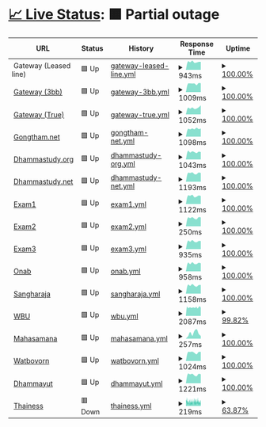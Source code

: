 # [📈 Live Status](https://up.wbu.world): <!--live status--> **🟧 Partial outage**

<!--start: status pages-->
<!-- This summary is generated by Upptime (https://github.com/upptime/upptime) -->
<!-- Do not edit this manually, your changes will be overwritten -->
<!-- prettier-ignore -->
| URL | Status | History | Response Time | Uptime |
| --- | ------ | ------- | ------------- | ------ |
| <img alt="" src="https://icons.duckduckgo.com/ip3/null.ico" height="13"> Gateway (Leased line) | 🟩 Up | [gateway-leased-line.yml](https://github.com/kizzna/uptime/commits/HEAD/history/gateway-leased-line.yml) | <details><summary><img alt="Response time graph" src="./graphs/gateway-leased-line/response-time-week.png" height="20"> 943ms</summary><br><a href="https://uptime.gongtham.net/history/gateway-leased-line"><img alt="Response time 1044" src="https://img.shields.io/endpoint?url=https%3A%2F%2Fraw.githubusercontent.com%2Fkizzna%2Fuptime%2FHEAD%2Fapi%2Fgateway-leased-line%2Fresponse-time.json"></a><br><a href="https://uptime.gongtham.net/history/gateway-leased-line"><img alt="24-hour response time 957" src="https://img.shields.io/endpoint?url=https%3A%2F%2Fraw.githubusercontent.com%2Fkizzna%2Fuptime%2FHEAD%2Fapi%2Fgateway-leased-line%2Fresponse-time-day.json"></a><br><a href="https://uptime.gongtham.net/history/gateway-leased-line"><img alt="7-day response time 943" src="https://img.shields.io/endpoint?url=https%3A%2F%2Fraw.githubusercontent.com%2Fkizzna%2Fuptime%2FHEAD%2Fapi%2Fgateway-leased-line%2Fresponse-time-week.json"></a><br><a href="https://uptime.gongtham.net/history/gateway-leased-line"><img alt="30-day response time 1005" src="https://img.shields.io/endpoint?url=https%3A%2F%2Fraw.githubusercontent.com%2Fkizzna%2Fuptime%2FHEAD%2Fapi%2Fgateway-leased-line%2Fresponse-time-month.json"></a><br><a href="https://uptime.gongtham.net/history/gateway-leased-line"><img alt="1-year response time 1044" src="https://img.shields.io/endpoint?url=https%3A%2F%2Fraw.githubusercontent.com%2Fkizzna%2Fuptime%2FHEAD%2Fapi%2Fgateway-leased-line%2Fresponse-time-year.json"></a></details> | <details><summary><a href="https://uptime.gongtham.net/history/gateway-leased-line">100.00%</a></summary><a href="https://uptime.gongtham.net/history/gateway-leased-line"><img alt="All-time uptime 99.67%" src="https://img.shields.io/endpoint?url=https%3A%2F%2Fraw.githubusercontent.com%2Fkizzna%2Fuptime%2FHEAD%2Fapi%2Fgateway-leased-line%2Fuptime.json"></a><br><a href="https://uptime.gongtham.net/history/gateway-leased-line"><img alt="24-hour uptime 100.00%" src="https://img.shields.io/endpoint?url=https%3A%2F%2Fraw.githubusercontent.com%2Fkizzna%2Fuptime%2FHEAD%2Fapi%2Fgateway-leased-line%2Fuptime-day.json"></a><br><a href="https://uptime.gongtham.net/history/gateway-leased-line"><img alt="7-day uptime 100.00%" src="https://img.shields.io/endpoint?url=https%3A%2F%2Fraw.githubusercontent.com%2Fkizzna%2Fuptime%2FHEAD%2Fapi%2Fgateway-leased-line%2Fuptime-week.json"></a><br><a href="https://uptime.gongtham.net/history/gateway-leased-line"><img alt="30-day uptime 100.00%" src="https://img.shields.io/endpoint?url=https%3A%2F%2Fraw.githubusercontent.com%2Fkizzna%2Fuptime%2FHEAD%2Fapi%2Fgateway-leased-line%2Fuptime-month.json"></a><br><a href="https://uptime.gongtham.net/history/gateway-leased-line"><img alt="1-year uptime 99.67%" src="https://img.shields.io/endpoint?url=https%3A%2F%2Fraw.githubusercontent.com%2Fkizzna%2Fuptime%2FHEAD%2Fapi%2Fgateway-leased-line%2Fuptime-year.json"></a></details>
| <img alt="" src="https://icons.duckduckgo.com/ip3/check-3bb.gongtham.net.ico" height="13"> [Gateway (3bb)](https://check-3bb.gongtham.net/index.php) | 🟩 Up | [gateway-3bb.yml](https://github.com/kizzna/uptime/commits/HEAD/history/gateway-3bb.yml) | <details><summary><img alt="Response time graph" src="./graphs/gateway-3bb/response-time-week.png" height="20"> 1009ms</summary><br><a href="https://uptime.gongtham.net/history/gateway-3bb"><img alt="Response time 1050" src="https://img.shields.io/endpoint?url=https%3A%2F%2Fraw.githubusercontent.com%2Fkizzna%2Fuptime%2FHEAD%2Fapi%2Fgateway-3bb%2Fresponse-time.json"></a><br><a href="https://uptime.gongtham.net/history/gateway-3bb"><img alt="24-hour response time 1058" src="https://img.shields.io/endpoint?url=https%3A%2F%2Fraw.githubusercontent.com%2Fkizzna%2Fuptime%2FHEAD%2Fapi%2Fgateway-3bb%2Fresponse-time-day.json"></a><br><a href="https://uptime.gongtham.net/history/gateway-3bb"><img alt="7-day response time 1009" src="https://img.shields.io/endpoint?url=https%3A%2F%2Fraw.githubusercontent.com%2Fkizzna%2Fuptime%2FHEAD%2Fapi%2Fgateway-3bb%2Fresponse-time-week.json"></a><br><a href="https://uptime.gongtham.net/history/gateway-3bb"><img alt="30-day response time 1039" src="https://img.shields.io/endpoint?url=https%3A%2F%2Fraw.githubusercontent.com%2Fkizzna%2Fuptime%2FHEAD%2Fapi%2Fgateway-3bb%2Fresponse-time-month.json"></a><br><a href="https://uptime.gongtham.net/history/gateway-3bb"><img alt="1-year response time 1050" src="https://img.shields.io/endpoint?url=https%3A%2F%2Fraw.githubusercontent.com%2Fkizzna%2Fuptime%2FHEAD%2Fapi%2Fgateway-3bb%2Fresponse-time-year.json"></a></details> | <details><summary><a href="https://uptime.gongtham.net/history/gateway-3bb">100.00%</a></summary><a href="https://uptime.gongtham.net/history/gateway-3bb"><img alt="All-time uptime 99.99%" src="https://img.shields.io/endpoint?url=https%3A%2F%2Fraw.githubusercontent.com%2Fkizzna%2Fuptime%2FHEAD%2Fapi%2Fgateway-3bb%2Fuptime.json"></a><br><a href="https://uptime.gongtham.net/history/gateway-3bb"><img alt="24-hour uptime 100.00%" src="https://img.shields.io/endpoint?url=https%3A%2F%2Fraw.githubusercontent.com%2Fkizzna%2Fuptime%2FHEAD%2Fapi%2Fgateway-3bb%2Fuptime-day.json"></a><br><a href="https://uptime.gongtham.net/history/gateway-3bb"><img alt="7-day uptime 100.00%" src="https://img.shields.io/endpoint?url=https%3A%2F%2Fraw.githubusercontent.com%2Fkizzna%2Fuptime%2FHEAD%2Fapi%2Fgateway-3bb%2Fuptime-week.json"></a><br><a href="https://uptime.gongtham.net/history/gateway-3bb"><img alt="30-day uptime 100.00%" src="https://img.shields.io/endpoint?url=https%3A%2F%2Fraw.githubusercontent.com%2Fkizzna%2Fuptime%2FHEAD%2Fapi%2Fgateway-3bb%2Fuptime-month.json"></a><br><a href="https://uptime.gongtham.net/history/gateway-3bb"><img alt="1-year uptime 99.99%" src="https://img.shields.io/endpoint?url=https%3A%2F%2Fraw.githubusercontent.com%2Fkizzna%2Fuptime%2FHEAD%2Fapi%2Fgateway-3bb%2Fuptime-year.json"></a></details>
| <img alt="" src="https://icons.duckduckgo.com/ip3/check-true.gongtham.net.ico" height="13"> [Gateway (True)](https://check-true.gongtham.net/index.php) | 🟩 Up | [gateway-true.yml](https://github.com/kizzna/uptime/commits/HEAD/history/gateway-true.yml) | <details><summary><img alt="Response time graph" src="./graphs/gateway-true/response-time-week.png" height="20"> 1052ms</summary><br><a href="https://uptime.gongtham.net/history/gateway-true"><img alt="Response time 1061" src="https://img.shields.io/endpoint?url=https%3A%2F%2Fraw.githubusercontent.com%2Fkizzna%2Fuptime%2FHEAD%2Fapi%2Fgateway-true%2Fresponse-time.json"></a><br><a href="https://uptime.gongtham.net/history/gateway-true"><img alt="24-hour response time 1433" src="https://img.shields.io/endpoint?url=https%3A%2F%2Fraw.githubusercontent.com%2Fkizzna%2Fuptime%2FHEAD%2Fapi%2Fgateway-true%2Fresponse-time-day.json"></a><br><a href="https://uptime.gongtham.net/history/gateway-true"><img alt="7-day response time 1052" src="https://img.shields.io/endpoint?url=https%3A%2F%2Fraw.githubusercontent.com%2Fkizzna%2Fuptime%2FHEAD%2Fapi%2Fgateway-true%2Fresponse-time-week.json"></a><br><a href="https://uptime.gongtham.net/history/gateway-true"><img alt="30-day response time 1036" src="https://img.shields.io/endpoint?url=https%3A%2F%2Fraw.githubusercontent.com%2Fkizzna%2Fuptime%2FHEAD%2Fapi%2Fgateway-true%2Fresponse-time-month.json"></a><br><a href="https://uptime.gongtham.net/history/gateway-true"><img alt="1-year response time 1061" src="https://img.shields.io/endpoint?url=https%3A%2F%2Fraw.githubusercontent.com%2Fkizzna%2Fuptime%2FHEAD%2Fapi%2Fgateway-true%2Fresponse-time-year.json"></a></details> | <details><summary><a href="https://uptime.gongtham.net/history/gateway-true">100.00%</a></summary><a href="https://uptime.gongtham.net/history/gateway-true"><img alt="All-time uptime 99.99%" src="https://img.shields.io/endpoint?url=https%3A%2F%2Fraw.githubusercontent.com%2Fkizzna%2Fuptime%2FHEAD%2Fapi%2Fgateway-true%2Fuptime.json"></a><br><a href="https://uptime.gongtham.net/history/gateway-true"><img alt="24-hour uptime 100.00%" src="https://img.shields.io/endpoint?url=https%3A%2F%2Fraw.githubusercontent.com%2Fkizzna%2Fuptime%2FHEAD%2Fapi%2Fgateway-true%2Fuptime-day.json"></a><br><a href="https://uptime.gongtham.net/history/gateway-true"><img alt="7-day uptime 100.00%" src="https://img.shields.io/endpoint?url=https%3A%2F%2Fraw.githubusercontent.com%2Fkizzna%2Fuptime%2FHEAD%2Fapi%2Fgateway-true%2Fuptime-week.json"></a><br><a href="https://uptime.gongtham.net/history/gateway-true"><img alt="30-day uptime 100.00%" src="https://img.shields.io/endpoint?url=https%3A%2F%2Fraw.githubusercontent.com%2Fkizzna%2Fuptime%2FHEAD%2Fapi%2Fgateway-true%2Fuptime-month.json"></a><br><a href="https://uptime.gongtham.net/history/gateway-true"><img alt="1-year uptime 99.99%" src="https://img.shields.io/endpoint?url=https%3A%2F%2Fraw.githubusercontent.com%2Fkizzna%2Fuptime%2FHEAD%2Fapi%2Fgateway-true%2Fuptime-year.json"></a></details>
| <img alt="" src="https://icons.duckduckgo.com/ip3/gongtham.net.ico" height="13"> [Gongtham.net](https://gongtham.net) | 🟩 Up | [gongtham-net.yml](https://github.com/kizzna/uptime/commits/HEAD/history/gongtham-net.yml) | <details><summary><img alt="Response time graph" src="./graphs/gongtham-net/response-time-week.png" height="20"> 1098ms</summary><br><a href="https://uptime.gongtham.net/history/gongtham-net"><img alt="Response time 1030" src="https://img.shields.io/endpoint?url=https%3A%2F%2Fraw.githubusercontent.com%2Fkizzna%2Fuptime%2FHEAD%2Fapi%2Fgongtham-net%2Fresponse-time.json"></a><br><a href="https://uptime.gongtham.net/history/gongtham-net"><img alt="24-hour response time 1131" src="https://img.shields.io/endpoint?url=https%3A%2F%2Fraw.githubusercontent.com%2Fkizzna%2Fuptime%2FHEAD%2Fapi%2Fgongtham-net%2Fresponse-time-day.json"></a><br><a href="https://uptime.gongtham.net/history/gongtham-net"><img alt="7-day response time 1098" src="https://img.shields.io/endpoint?url=https%3A%2F%2Fraw.githubusercontent.com%2Fkizzna%2Fuptime%2FHEAD%2Fapi%2Fgongtham-net%2Fresponse-time-week.json"></a><br><a href="https://uptime.gongtham.net/history/gongtham-net"><img alt="30-day response time 1126" src="https://img.shields.io/endpoint?url=https%3A%2F%2Fraw.githubusercontent.com%2Fkizzna%2Fuptime%2FHEAD%2Fapi%2Fgongtham-net%2Fresponse-time-month.json"></a><br><a href="https://uptime.gongtham.net/history/gongtham-net"><img alt="1-year response time 1030" src="https://img.shields.io/endpoint?url=https%3A%2F%2Fraw.githubusercontent.com%2Fkizzna%2Fuptime%2FHEAD%2Fapi%2Fgongtham-net%2Fresponse-time-year.json"></a></details> | <details><summary><a href="https://uptime.gongtham.net/history/gongtham-net">100.00%</a></summary><a href="https://uptime.gongtham.net/history/gongtham-net"><img alt="All-time uptime 99.97%" src="https://img.shields.io/endpoint?url=https%3A%2F%2Fraw.githubusercontent.com%2Fkizzna%2Fuptime%2FHEAD%2Fapi%2Fgongtham-net%2Fuptime.json"></a><br><a href="https://uptime.gongtham.net/history/gongtham-net"><img alt="24-hour uptime 100.00%" src="https://img.shields.io/endpoint?url=https%3A%2F%2Fraw.githubusercontent.com%2Fkizzna%2Fuptime%2FHEAD%2Fapi%2Fgongtham-net%2Fuptime-day.json"></a><br><a href="https://uptime.gongtham.net/history/gongtham-net"><img alt="7-day uptime 100.00%" src="https://img.shields.io/endpoint?url=https%3A%2F%2Fraw.githubusercontent.com%2Fkizzna%2Fuptime%2FHEAD%2Fapi%2Fgongtham-net%2Fuptime-week.json"></a><br><a href="https://uptime.gongtham.net/history/gongtham-net"><img alt="30-day uptime 100.00%" src="https://img.shields.io/endpoint?url=https%3A%2F%2Fraw.githubusercontent.com%2Fkizzna%2Fuptime%2FHEAD%2Fapi%2Fgongtham-net%2Fuptime-month.json"></a><br><a href="https://uptime.gongtham.net/history/gongtham-net"><img alt="1-year uptime 99.97%" src="https://img.shields.io/endpoint?url=https%3A%2F%2Fraw.githubusercontent.com%2Fkizzna%2Fuptime%2FHEAD%2Fapi%2Fgongtham-net%2Fuptime-year.json"></a></details>
| <img alt="" src="https://icons.duckduckgo.com/ip3/dhammastudy.org.ico" height="13"> [Dhammastudy.org](https://dhammastudy.org) | 🟩 Up | [dhammastudy-org.yml](https://github.com/kizzna/uptime/commits/HEAD/history/dhammastudy-org.yml) | <details><summary><img alt="Response time graph" src="./graphs/dhammastudy-org/response-time-week.png" height="20"> 1043ms</summary><br><a href="https://uptime.gongtham.net/history/dhammastudy-org"><img alt="Response time 1168" src="https://img.shields.io/endpoint?url=https%3A%2F%2Fraw.githubusercontent.com%2Fkizzna%2Fuptime%2FHEAD%2Fapi%2Fdhammastudy-org%2Fresponse-time.json"></a><br><a href="https://uptime.gongtham.net/history/dhammastudy-org"><img alt="24-hour response time 1031" src="https://img.shields.io/endpoint?url=https%3A%2F%2Fraw.githubusercontent.com%2Fkizzna%2Fuptime%2FHEAD%2Fapi%2Fdhammastudy-org%2Fresponse-time-day.json"></a><br><a href="https://uptime.gongtham.net/history/dhammastudy-org"><img alt="7-day response time 1043" src="https://img.shields.io/endpoint?url=https%3A%2F%2Fraw.githubusercontent.com%2Fkizzna%2Fuptime%2FHEAD%2Fapi%2Fdhammastudy-org%2Fresponse-time-week.json"></a><br><a href="https://uptime.gongtham.net/history/dhammastudy-org"><img alt="30-day response time 1129" src="https://img.shields.io/endpoint?url=https%3A%2F%2Fraw.githubusercontent.com%2Fkizzna%2Fuptime%2FHEAD%2Fapi%2Fdhammastudy-org%2Fresponse-time-month.json"></a><br><a href="https://uptime.gongtham.net/history/dhammastudy-org"><img alt="1-year response time 1168" src="https://img.shields.io/endpoint?url=https%3A%2F%2Fraw.githubusercontent.com%2Fkizzna%2Fuptime%2FHEAD%2Fapi%2Fdhammastudy-org%2Fresponse-time-year.json"></a></details> | <details><summary><a href="https://uptime.gongtham.net/history/dhammastudy-org">100.00%</a></summary><a href="https://uptime.gongtham.net/history/dhammastudy-org"><img alt="All-time uptime 99.41%" src="https://img.shields.io/endpoint?url=https%3A%2F%2Fraw.githubusercontent.com%2Fkizzna%2Fuptime%2FHEAD%2Fapi%2Fdhammastudy-org%2Fuptime.json"></a><br><a href="https://uptime.gongtham.net/history/dhammastudy-org"><img alt="24-hour uptime 100.00%" src="https://img.shields.io/endpoint?url=https%3A%2F%2Fraw.githubusercontent.com%2Fkizzna%2Fuptime%2FHEAD%2Fapi%2Fdhammastudy-org%2Fuptime-day.json"></a><br><a href="https://uptime.gongtham.net/history/dhammastudy-org"><img alt="7-day uptime 100.00%" src="https://img.shields.io/endpoint?url=https%3A%2F%2Fraw.githubusercontent.com%2Fkizzna%2Fuptime%2FHEAD%2Fapi%2Fdhammastudy-org%2Fuptime-week.json"></a><br><a href="https://uptime.gongtham.net/history/dhammastudy-org"><img alt="30-day uptime 100.00%" src="https://img.shields.io/endpoint?url=https%3A%2F%2Fraw.githubusercontent.com%2Fkizzna%2Fuptime%2FHEAD%2Fapi%2Fdhammastudy-org%2Fuptime-month.json"></a><br><a href="https://uptime.gongtham.net/history/dhammastudy-org"><img alt="1-year uptime 99.41%" src="https://img.shields.io/endpoint?url=https%3A%2F%2Fraw.githubusercontent.com%2Fkizzna%2Fuptime%2FHEAD%2Fapi%2Fdhammastudy-org%2Fuptime-year.json"></a></details>
| <img alt="" src="https://icons.duckduckgo.com/ip3/dhammastudy.net.ico" height="13"> [Dhammastudy.net](https://dhammastudy.net) | 🟩 Up | [dhammastudy-net.yml](https://github.com/kizzna/uptime/commits/HEAD/history/dhammastudy-net.yml) | <details><summary><img alt="Response time graph" src="./graphs/dhammastudy-net/response-time-week.png" height="20"> 1193ms</summary><br><a href="https://uptime.gongtham.net/history/dhammastudy-net"><img alt="Response time 1335" src="https://img.shields.io/endpoint?url=https%3A%2F%2Fraw.githubusercontent.com%2Fkizzna%2Fuptime%2FHEAD%2Fapi%2Fdhammastudy-net%2Fresponse-time.json"></a><br><a href="https://uptime.gongtham.net/history/dhammastudy-net"><img alt="24-hour response time 1214" src="https://img.shields.io/endpoint?url=https%3A%2F%2Fraw.githubusercontent.com%2Fkizzna%2Fuptime%2FHEAD%2Fapi%2Fdhammastudy-net%2Fresponse-time-day.json"></a><br><a href="https://uptime.gongtham.net/history/dhammastudy-net"><img alt="7-day response time 1193" src="https://img.shields.io/endpoint?url=https%3A%2F%2Fraw.githubusercontent.com%2Fkizzna%2Fuptime%2FHEAD%2Fapi%2Fdhammastudy-net%2Fresponse-time-week.json"></a><br><a href="https://uptime.gongtham.net/history/dhammastudy-net"><img alt="30-day response time 1245" src="https://img.shields.io/endpoint?url=https%3A%2F%2Fraw.githubusercontent.com%2Fkizzna%2Fuptime%2FHEAD%2Fapi%2Fdhammastudy-net%2Fresponse-time-month.json"></a><br><a href="https://uptime.gongtham.net/history/dhammastudy-net"><img alt="1-year response time 1335" src="https://img.shields.io/endpoint?url=https%3A%2F%2Fraw.githubusercontent.com%2Fkizzna%2Fuptime%2FHEAD%2Fapi%2Fdhammastudy-net%2Fresponse-time-year.json"></a></details> | <details><summary><a href="https://uptime.gongtham.net/history/dhammastudy-net">100.00%</a></summary><a href="https://uptime.gongtham.net/history/dhammastudy-net"><img alt="All-time uptime 99.68%" src="https://img.shields.io/endpoint?url=https%3A%2F%2Fraw.githubusercontent.com%2Fkizzna%2Fuptime%2FHEAD%2Fapi%2Fdhammastudy-net%2Fuptime.json"></a><br><a href="https://uptime.gongtham.net/history/dhammastudy-net"><img alt="24-hour uptime 100.00%" src="https://img.shields.io/endpoint?url=https%3A%2F%2Fraw.githubusercontent.com%2Fkizzna%2Fuptime%2FHEAD%2Fapi%2Fdhammastudy-net%2Fuptime-day.json"></a><br><a href="https://uptime.gongtham.net/history/dhammastudy-net"><img alt="7-day uptime 100.00%" src="https://img.shields.io/endpoint?url=https%3A%2F%2Fraw.githubusercontent.com%2Fkizzna%2Fuptime%2FHEAD%2Fapi%2Fdhammastudy-net%2Fuptime-week.json"></a><br><a href="https://uptime.gongtham.net/history/dhammastudy-net"><img alt="30-day uptime 100.00%" src="https://img.shields.io/endpoint?url=https%3A%2F%2Fraw.githubusercontent.com%2Fkizzna%2Fuptime%2FHEAD%2Fapi%2Fdhammastudy-net%2Fuptime-month.json"></a><br><a href="https://uptime.gongtham.net/history/dhammastudy-net"><img alt="1-year uptime 99.68%" src="https://img.shields.io/endpoint?url=https%3A%2F%2Fraw.githubusercontent.com%2Fkizzna%2Fuptime%2FHEAD%2Fapi%2Fdhammastudy-net%2Fuptime-year.json"></a></details>
| <img alt="" src="https://icons.duckduckgo.com/ip3/exam1.gongtham.net.ico" height="13"> [Exam1](https://exam1.gongtham.net/__test.php) | 🟩 Up | [exam1.yml](https://github.com/kizzna/uptime/commits/HEAD/history/exam1.yml) | <details><summary><img alt="Response time graph" src="./graphs/exam1/response-time-week.png" height="20"> 1122ms</summary><br><a href="https://uptime.gongtham.net/history/exam1"><img alt="Response time 1248" src="https://img.shields.io/endpoint?url=https%3A%2F%2Fraw.githubusercontent.com%2Fkizzna%2Fuptime%2FHEAD%2Fapi%2Fexam1%2Fresponse-time.json"></a><br><a href="https://uptime.gongtham.net/history/exam1"><img alt="24-hour response time 1120" src="https://img.shields.io/endpoint?url=https%3A%2F%2Fraw.githubusercontent.com%2Fkizzna%2Fuptime%2FHEAD%2Fapi%2Fexam1%2Fresponse-time-day.json"></a><br><a href="https://uptime.gongtham.net/history/exam1"><img alt="7-day response time 1122" src="https://img.shields.io/endpoint?url=https%3A%2F%2Fraw.githubusercontent.com%2Fkizzna%2Fuptime%2FHEAD%2Fapi%2Fexam1%2Fresponse-time-week.json"></a><br><a href="https://uptime.gongtham.net/history/exam1"><img alt="30-day response time 1128" src="https://img.shields.io/endpoint?url=https%3A%2F%2Fraw.githubusercontent.com%2Fkizzna%2Fuptime%2FHEAD%2Fapi%2Fexam1%2Fresponse-time-month.json"></a><br><a href="https://uptime.gongtham.net/history/exam1"><img alt="1-year response time 1248" src="https://img.shields.io/endpoint?url=https%3A%2F%2Fraw.githubusercontent.com%2Fkizzna%2Fuptime%2FHEAD%2Fapi%2Fexam1%2Fresponse-time-year.json"></a></details> | <details><summary><a href="https://uptime.gongtham.net/history/exam1">100.00%</a></summary><a href="https://uptime.gongtham.net/history/exam1"><img alt="All-time uptime 97.91%" src="https://img.shields.io/endpoint?url=https%3A%2F%2Fraw.githubusercontent.com%2Fkizzna%2Fuptime%2FHEAD%2Fapi%2Fexam1%2Fuptime.json"></a><br><a href="https://uptime.gongtham.net/history/exam1"><img alt="24-hour uptime 100.00%" src="https://img.shields.io/endpoint?url=https%3A%2F%2Fraw.githubusercontent.com%2Fkizzna%2Fuptime%2FHEAD%2Fapi%2Fexam1%2Fuptime-day.json"></a><br><a href="https://uptime.gongtham.net/history/exam1"><img alt="7-day uptime 100.00%" src="https://img.shields.io/endpoint?url=https%3A%2F%2Fraw.githubusercontent.com%2Fkizzna%2Fuptime%2FHEAD%2Fapi%2Fexam1%2Fuptime-week.json"></a><br><a href="https://uptime.gongtham.net/history/exam1"><img alt="30-day uptime 100.00%" src="https://img.shields.io/endpoint?url=https%3A%2F%2Fraw.githubusercontent.com%2Fkizzna%2Fuptime%2FHEAD%2Fapi%2Fexam1%2Fuptime-month.json"></a><br><a href="https://uptime.gongtham.net/history/exam1"><img alt="1-year uptime 97.91%" src="https://img.shields.io/endpoint?url=https%3A%2F%2Fraw.githubusercontent.com%2Fkizzna%2Fuptime%2FHEAD%2Fapi%2Fexam1%2Fuptime-year.json"></a></details>
| <img alt="" src="https://icons.duckduckgo.com/ip3/exam2.gongtham.net.ico" height="13"> [Exam2](https://exam2.gongtham.net/__test.php) | 🟩 Up | [exam2.yml](https://github.com/kizzna/uptime/commits/HEAD/history/exam2.yml) | <details><summary><img alt="Response time graph" src="./graphs/exam2/response-time-week.png" height="20"> 250ms</summary><br><a href="https://uptime.gongtham.net/history/exam2"><img alt="Response time 469" src="https://img.shields.io/endpoint?url=https%3A%2F%2Fraw.githubusercontent.com%2Fkizzna%2Fuptime%2FHEAD%2Fapi%2Fexam2%2Fresponse-time.json"></a><br><a href="https://uptime.gongtham.net/history/exam2"><img alt="24-hour response time 267" src="https://img.shields.io/endpoint?url=https%3A%2F%2Fraw.githubusercontent.com%2Fkizzna%2Fuptime%2FHEAD%2Fapi%2Fexam2%2Fresponse-time-day.json"></a><br><a href="https://uptime.gongtham.net/history/exam2"><img alt="7-day response time 250" src="https://img.shields.io/endpoint?url=https%3A%2F%2Fraw.githubusercontent.com%2Fkizzna%2Fuptime%2FHEAD%2Fapi%2Fexam2%2Fresponse-time-week.json"></a><br><a href="https://uptime.gongtham.net/history/exam2"><img alt="30-day response time 342" src="https://img.shields.io/endpoint?url=https%3A%2F%2Fraw.githubusercontent.com%2Fkizzna%2Fuptime%2FHEAD%2Fapi%2Fexam2%2Fresponse-time-month.json"></a><br><a href="https://uptime.gongtham.net/history/exam2"><img alt="1-year response time 469" src="https://img.shields.io/endpoint?url=https%3A%2F%2Fraw.githubusercontent.com%2Fkizzna%2Fuptime%2FHEAD%2Fapi%2Fexam2%2Fresponse-time-year.json"></a></details> | <details><summary><a href="https://uptime.gongtham.net/history/exam2">100.00%</a></summary><a href="https://uptime.gongtham.net/history/exam2"><img alt="All-time uptime 99.65%" src="https://img.shields.io/endpoint?url=https%3A%2F%2Fraw.githubusercontent.com%2Fkizzna%2Fuptime%2FHEAD%2Fapi%2Fexam2%2Fuptime.json"></a><br><a href="https://uptime.gongtham.net/history/exam2"><img alt="24-hour uptime 100.00%" src="https://img.shields.io/endpoint?url=https%3A%2F%2Fraw.githubusercontent.com%2Fkizzna%2Fuptime%2FHEAD%2Fapi%2Fexam2%2Fuptime-day.json"></a><br><a href="https://uptime.gongtham.net/history/exam2"><img alt="7-day uptime 100.00%" src="https://img.shields.io/endpoint?url=https%3A%2F%2Fraw.githubusercontent.com%2Fkizzna%2Fuptime%2FHEAD%2Fapi%2Fexam2%2Fuptime-week.json"></a><br><a href="https://uptime.gongtham.net/history/exam2"><img alt="30-day uptime 100.00%" src="https://img.shields.io/endpoint?url=https%3A%2F%2Fraw.githubusercontent.com%2Fkizzna%2Fuptime%2FHEAD%2Fapi%2Fexam2%2Fuptime-month.json"></a><br><a href="https://uptime.gongtham.net/history/exam2"><img alt="1-year uptime 99.65%" src="https://img.shields.io/endpoint?url=https%3A%2F%2Fraw.githubusercontent.com%2Fkizzna%2Fuptime%2FHEAD%2Fapi%2Fexam2%2Fuptime-year.json"></a></details>
| <img alt="" src="https://icons.duckduckgo.com/ip3/exam3.gongtham.net.ico" height="13"> [Exam3](https://exam3.gongtham.net/__test.php) | 🟩 Up | [exam3.yml](https://github.com/kizzna/uptime/commits/HEAD/history/exam3.yml) | <details><summary><img alt="Response time graph" src="./graphs/exam3/response-time-week.png" height="20"> 935ms</summary><br><a href="https://uptime.gongtham.net/history/exam3"><img alt="Response time 1146" src="https://img.shields.io/endpoint?url=https%3A%2F%2Fraw.githubusercontent.com%2Fkizzna%2Fuptime%2FHEAD%2Fapi%2Fexam3%2Fresponse-time.json"></a><br><a href="https://uptime.gongtham.net/history/exam3"><img alt="24-hour response time 961" src="https://img.shields.io/endpoint?url=https%3A%2F%2Fraw.githubusercontent.com%2Fkizzna%2Fuptime%2FHEAD%2Fapi%2Fexam3%2Fresponse-time-day.json"></a><br><a href="https://uptime.gongtham.net/history/exam3"><img alt="7-day response time 935" src="https://img.shields.io/endpoint?url=https%3A%2F%2Fraw.githubusercontent.com%2Fkizzna%2Fuptime%2FHEAD%2Fapi%2Fexam3%2Fresponse-time-week.json"></a><br><a href="https://uptime.gongtham.net/history/exam3"><img alt="30-day response time 1004" src="https://img.shields.io/endpoint?url=https%3A%2F%2Fraw.githubusercontent.com%2Fkizzna%2Fuptime%2FHEAD%2Fapi%2Fexam3%2Fresponse-time-month.json"></a><br><a href="https://uptime.gongtham.net/history/exam3"><img alt="1-year response time 1146" src="https://img.shields.io/endpoint?url=https%3A%2F%2Fraw.githubusercontent.com%2Fkizzna%2Fuptime%2FHEAD%2Fapi%2Fexam3%2Fresponse-time-year.json"></a></details> | <details><summary><a href="https://uptime.gongtham.net/history/exam3">100.00%</a></summary><a href="https://uptime.gongtham.net/history/exam3"><img alt="All-time uptime 99.41%" src="https://img.shields.io/endpoint?url=https%3A%2F%2Fraw.githubusercontent.com%2Fkizzna%2Fuptime%2FHEAD%2Fapi%2Fexam3%2Fuptime.json"></a><br><a href="https://uptime.gongtham.net/history/exam3"><img alt="24-hour uptime 100.00%" src="https://img.shields.io/endpoint?url=https%3A%2F%2Fraw.githubusercontent.com%2Fkizzna%2Fuptime%2FHEAD%2Fapi%2Fexam3%2Fuptime-day.json"></a><br><a href="https://uptime.gongtham.net/history/exam3"><img alt="7-day uptime 100.00%" src="https://img.shields.io/endpoint?url=https%3A%2F%2Fraw.githubusercontent.com%2Fkizzna%2Fuptime%2FHEAD%2Fapi%2Fexam3%2Fuptime-week.json"></a><br><a href="https://uptime.gongtham.net/history/exam3"><img alt="30-day uptime 100.00%" src="https://img.shields.io/endpoint?url=https%3A%2F%2Fraw.githubusercontent.com%2Fkizzna%2Fuptime%2FHEAD%2Fapi%2Fexam3%2Fuptime-month.json"></a><br><a href="https://uptime.gongtham.net/history/exam3"><img alt="1-year uptime 99.41%" src="https://img.shields.io/endpoint?url=https%3A%2F%2Fraw.githubusercontent.com%2Fkizzna%2Fuptime%2FHEAD%2Fapi%2Fexam3%2Fuptime-year.json"></a></details>
| <img alt="" src="https://icons.duckduckgo.com/ip3/onab.gongtham.net.ico" height="13"> [Onab](https://onab.gongtham.net) | 🟩 Up | [onab.yml](https://github.com/kizzna/uptime/commits/HEAD/history/onab.yml) | <details><summary><img alt="Response time graph" src="./graphs/onab/response-time-week.png" height="20"> 958ms</summary><br><a href="https://uptime.gongtham.net/history/onab"><img alt="Response time 914" src="https://img.shields.io/endpoint?url=https%3A%2F%2Fraw.githubusercontent.com%2Fkizzna%2Fuptime%2FHEAD%2Fapi%2Fonab%2Fresponse-time.json"></a><br><a href="https://uptime.gongtham.net/history/onab"><img alt="24-hour response time 961" src="https://img.shields.io/endpoint?url=https%3A%2F%2Fraw.githubusercontent.com%2Fkizzna%2Fuptime%2FHEAD%2Fapi%2Fonab%2Fresponse-time-day.json"></a><br><a href="https://uptime.gongtham.net/history/onab"><img alt="7-day response time 958" src="https://img.shields.io/endpoint?url=https%3A%2F%2Fraw.githubusercontent.com%2Fkizzna%2Fuptime%2FHEAD%2Fapi%2Fonab%2Fresponse-time-week.json"></a><br><a href="https://uptime.gongtham.net/history/onab"><img alt="30-day response time 959" src="https://img.shields.io/endpoint?url=https%3A%2F%2Fraw.githubusercontent.com%2Fkizzna%2Fuptime%2FHEAD%2Fapi%2Fonab%2Fresponse-time-month.json"></a><br><a href="https://uptime.gongtham.net/history/onab"><img alt="1-year response time 914" src="https://img.shields.io/endpoint?url=https%3A%2F%2Fraw.githubusercontent.com%2Fkizzna%2Fuptime%2FHEAD%2Fapi%2Fonab%2Fresponse-time-year.json"></a></details> | <details><summary><a href="https://uptime.gongtham.net/history/onab">100.00%</a></summary><a href="https://uptime.gongtham.net/history/onab"><img alt="All-time uptime 99.62%" src="https://img.shields.io/endpoint?url=https%3A%2F%2Fraw.githubusercontent.com%2Fkizzna%2Fuptime%2FHEAD%2Fapi%2Fonab%2Fuptime.json"></a><br><a href="https://uptime.gongtham.net/history/onab"><img alt="24-hour uptime 100.00%" src="https://img.shields.io/endpoint?url=https%3A%2F%2Fraw.githubusercontent.com%2Fkizzna%2Fuptime%2FHEAD%2Fapi%2Fonab%2Fuptime-day.json"></a><br><a href="https://uptime.gongtham.net/history/onab"><img alt="7-day uptime 100.00%" src="https://img.shields.io/endpoint?url=https%3A%2F%2Fraw.githubusercontent.com%2Fkizzna%2Fuptime%2FHEAD%2Fapi%2Fonab%2Fuptime-week.json"></a><br><a href="https://uptime.gongtham.net/history/onab"><img alt="30-day uptime 100.00%" src="https://img.shields.io/endpoint?url=https%3A%2F%2Fraw.githubusercontent.com%2Fkizzna%2Fuptime%2FHEAD%2Fapi%2Fonab%2Fuptime-month.json"></a><br><a href="https://uptime.gongtham.net/history/onab"><img alt="1-year uptime 99.62%" src="https://img.shields.io/endpoint?url=https%3A%2F%2Fraw.githubusercontent.com%2Fkizzna%2Fuptime%2FHEAD%2Fapi%2Fonab%2Fuptime-year.json"></a></details>
| <img alt="" src="https://icons.duckduckgo.com/ip3/sangharaja.org.ico" height="13"> [Sangharaja](https://sangharaja.org) | 🟩 Up | [sangharaja.yml](https://github.com/kizzna/uptime/commits/HEAD/history/sangharaja.yml) | <details><summary><img alt="Response time graph" src="./graphs/sangharaja/response-time-week.png" height="20"> 1158ms</summary><br><a href="https://uptime.gongtham.net/history/sangharaja"><img alt="Response time 1878" src="https://img.shields.io/endpoint?url=https%3A%2F%2Fraw.githubusercontent.com%2Fkizzna%2Fuptime%2FHEAD%2Fapi%2Fsangharaja%2Fresponse-time.json"></a><br><a href="https://uptime.gongtham.net/history/sangharaja"><img alt="24-hour response time 1207" src="https://img.shields.io/endpoint?url=https%3A%2F%2Fraw.githubusercontent.com%2Fkizzna%2Fuptime%2FHEAD%2Fapi%2Fsangharaja%2Fresponse-time-day.json"></a><br><a href="https://uptime.gongtham.net/history/sangharaja"><img alt="7-day response time 1158" src="https://img.shields.io/endpoint?url=https%3A%2F%2Fraw.githubusercontent.com%2Fkizzna%2Fuptime%2FHEAD%2Fapi%2Fsangharaja%2Fresponse-time-week.json"></a><br><a href="https://uptime.gongtham.net/history/sangharaja"><img alt="30-day response time 1243" src="https://img.shields.io/endpoint?url=https%3A%2F%2Fraw.githubusercontent.com%2Fkizzna%2Fuptime%2FHEAD%2Fapi%2Fsangharaja%2Fresponse-time-month.json"></a><br><a href="https://uptime.gongtham.net/history/sangharaja"><img alt="1-year response time 1878" src="https://img.shields.io/endpoint?url=https%3A%2F%2Fraw.githubusercontent.com%2Fkizzna%2Fuptime%2FHEAD%2Fapi%2Fsangharaja%2Fresponse-time-year.json"></a></details> | <details><summary><a href="https://uptime.gongtham.net/history/sangharaja">100.00%</a></summary><a href="https://uptime.gongtham.net/history/sangharaja"><img alt="All-time uptime 99.47%" src="https://img.shields.io/endpoint?url=https%3A%2F%2Fraw.githubusercontent.com%2Fkizzna%2Fuptime%2FHEAD%2Fapi%2Fsangharaja%2Fuptime.json"></a><br><a href="https://uptime.gongtham.net/history/sangharaja"><img alt="24-hour uptime 100.00%" src="https://img.shields.io/endpoint?url=https%3A%2F%2Fraw.githubusercontent.com%2Fkizzna%2Fuptime%2FHEAD%2Fapi%2Fsangharaja%2Fuptime-day.json"></a><br><a href="https://uptime.gongtham.net/history/sangharaja"><img alt="7-day uptime 100.00%" src="https://img.shields.io/endpoint?url=https%3A%2F%2Fraw.githubusercontent.com%2Fkizzna%2Fuptime%2FHEAD%2Fapi%2Fsangharaja%2Fuptime-week.json"></a><br><a href="https://uptime.gongtham.net/history/sangharaja"><img alt="30-day uptime 100.00%" src="https://img.shields.io/endpoint?url=https%3A%2F%2Fraw.githubusercontent.com%2Fkizzna%2Fuptime%2FHEAD%2Fapi%2Fsangharaja%2Fuptime-month.json"></a><br><a href="https://uptime.gongtham.net/history/sangharaja"><img alt="1-year uptime 99.47%" src="https://img.shields.io/endpoint?url=https%3A%2F%2Fraw.githubusercontent.com%2Fkizzna%2Fuptime%2FHEAD%2Fapi%2Fsangharaja%2Fuptime-year.json"></a></details>
| <img alt="" src="https://icons.duckduckgo.com/ip3/wbu.world.ico" height="13"> [WBU](https://wbu.world) | 🟩 Up | [wbu.yml](https://github.com/kizzna/uptime/commits/HEAD/history/wbu.yml) | <details><summary><img alt="Response time graph" src="./graphs/wbu/response-time-week.png" height="20"> 2087ms</summary><br><a href="https://uptime.gongtham.net/history/wbu"><img alt="Response time 2076" src="https://img.shields.io/endpoint?url=https%3A%2F%2Fraw.githubusercontent.com%2Fkizzna%2Fuptime%2FHEAD%2Fapi%2Fwbu%2Fresponse-time.json"></a><br><a href="https://uptime.gongtham.net/history/wbu"><img alt="24-hour response time 2205" src="https://img.shields.io/endpoint?url=https%3A%2F%2Fraw.githubusercontent.com%2Fkizzna%2Fuptime%2FHEAD%2Fapi%2Fwbu%2Fresponse-time-day.json"></a><br><a href="https://uptime.gongtham.net/history/wbu"><img alt="7-day response time 2087" src="https://img.shields.io/endpoint?url=https%3A%2F%2Fraw.githubusercontent.com%2Fkizzna%2Fuptime%2FHEAD%2Fapi%2Fwbu%2Fresponse-time-week.json"></a><br><a href="https://uptime.gongtham.net/history/wbu"><img alt="30-day response time 2008" src="https://img.shields.io/endpoint?url=https%3A%2F%2Fraw.githubusercontent.com%2Fkizzna%2Fuptime%2FHEAD%2Fapi%2Fwbu%2Fresponse-time-month.json"></a><br><a href="https://uptime.gongtham.net/history/wbu"><img alt="1-year response time 2076" src="https://img.shields.io/endpoint?url=https%3A%2F%2Fraw.githubusercontent.com%2Fkizzna%2Fuptime%2FHEAD%2Fapi%2Fwbu%2Fresponse-time-year.json"></a></details> | <details><summary><a href="https://uptime.gongtham.net/history/wbu">99.82%</a></summary><a href="https://uptime.gongtham.net/history/wbu"><img alt="All-time uptime 98.93%" src="https://img.shields.io/endpoint?url=https%3A%2F%2Fraw.githubusercontent.com%2Fkizzna%2Fuptime%2FHEAD%2Fapi%2Fwbu%2Fuptime.json"></a><br><a href="https://uptime.gongtham.net/history/wbu"><img alt="24-hour uptime 100.00%" src="https://img.shields.io/endpoint?url=https%3A%2F%2Fraw.githubusercontent.com%2Fkizzna%2Fuptime%2FHEAD%2Fapi%2Fwbu%2Fuptime-day.json"></a><br><a href="https://uptime.gongtham.net/history/wbu"><img alt="7-day uptime 99.82%" src="https://img.shields.io/endpoint?url=https%3A%2F%2Fraw.githubusercontent.com%2Fkizzna%2Fuptime%2FHEAD%2Fapi%2Fwbu%2Fuptime-week.json"></a><br><a href="https://uptime.gongtham.net/history/wbu"><img alt="30-day uptime 98.28%" src="https://img.shields.io/endpoint?url=https%3A%2F%2Fraw.githubusercontent.com%2Fkizzna%2Fuptime%2FHEAD%2Fapi%2Fwbu%2Fuptime-month.json"></a><br><a href="https://uptime.gongtham.net/history/wbu"><img alt="1-year uptime 98.93%" src="https://img.shields.io/endpoint?url=https%3A%2F%2Fraw.githubusercontent.com%2Fkizzna%2Fuptime%2FHEAD%2Fapi%2Fwbu%2Fuptime-year.json"></a></details>
| <img alt="" src="https://icons.duckduckgo.com/ip3/mahasamana.org.ico" height="13"> [Mahasamana](https://mahasamana.org) | 🟩 Up | [mahasamana.yml](https://github.com/kizzna/uptime/commits/HEAD/history/mahasamana.yml) | <details><summary><img alt="Response time graph" src="./graphs/mahasamana/response-time-week.png" height="20"> 257ms</summary><br><a href="https://uptime.gongtham.net/history/mahasamana"><img alt="Response time 852" src="https://img.shields.io/endpoint?url=https%3A%2F%2Fraw.githubusercontent.com%2Fkizzna%2Fuptime%2FHEAD%2Fapi%2Fmahasamana%2Fresponse-time.json"></a><br><a href="https://uptime.gongtham.net/history/mahasamana"><img alt="24-hour response time 130" src="https://img.shields.io/endpoint?url=https%3A%2F%2Fraw.githubusercontent.com%2Fkizzna%2Fuptime%2FHEAD%2Fapi%2Fmahasamana%2Fresponse-time-day.json"></a><br><a href="https://uptime.gongtham.net/history/mahasamana"><img alt="7-day response time 257" src="https://img.shields.io/endpoint?url=https%3A%2F%2Fraw.githubusercontent.com%2Fkizzna%2Fuptime%2FHEAD%2Fapi%2Fmahasamana%2Fresponse-time-week.json"></a><br><a href="https://uptime.gongtham.net/history/mahasamana"><img alt="30-day response time 415" src="https://img.shields.io/endpoint?url=https%3A%2F%2Fraw.githubusercontent.com%2Fkizzna%2Fuptime%2FHEAD%2Fapi%2Fmahasamana%2Fresponse-time-month.json"></a><br><a href="https://uptime.gongtham.net/history/mahasamana"><img alt="1-year response time 852" src="https://img.shields.io/endpoint?url=https%3A%2F%2Fraw.githubusercontent.com%2Fkizzna%2Fuptime%2FHEAD%2Fapi%2Fmahasamana%2Fresponse-time-year.json"></a></details> | <details><summary><a href="https://uptime.gongtham.net/history/mahasamana">100.00%</a></summary><a href="https://uptime.gongtham.net/history/mahasamana"><img alt="All-time uptime 99.54%" src="https://img.shields.io/endpoint?url=https%3A%2F%2Fraw.githubusercontent.com%2Fkizzna%2Fuptime%2FHEAD%2Fapi%2Fmahasamana%2Fuptime.json"></a><br><a href="https://uptime.gongtham.net/history/mahasamana"><img alt="24-hour uptime 100.00%" src="https://img.shields.io/endpoint?url=https%3A%2F%2Fraw.githubusercontent.com%2Fkizzna%2Fuptime%2FHEAD%2Fapi%2Fmahasamana%2Fuptime-day.json"></a><br><a href="https://uptime.gongtham.net/history/mahasamana"><img alt="7-day uptime 100.00%" src="https://img.shields.io/endpoint?url=https%3A%2F%2Fraw.githubusercontent.com%2Fkizzna%2Fuptime%2FHEAD%2Fapi%2Fmahasamana%2Fuptime-week.json"></a><br><a href="https://uptime.gongtham.net/history/mahasamana"><img alt="30-day uptime 100.00%" src="https://img.shields.io/endpoint?url=https%3A%2F%2Fraw.githubusercontent.com%2Fkizzna%2Fuptime%2FHEAD%2Fapi%2Fmahasamana%2Fuptime-month.json"></a><br><a href="https://uptime.gongtham.net/history/mahasamana"><img alt="1-year uptime 99.54%" src="https://img.shields.io/endpoint?url=https%3A%2F%2Fraw.githubusercontent.com%2Fkizzna%2Fuptime%2FHEAD%2Fapi%2Fmahasamana%2Fuptime-year.json"></a></details>
| <img alt="" src="https://icons.duckduckgo.com/ip3/watbovorn.org.ico" height="13"> [Watbovorn](https://watbovorn.org) | 🟩 Up | [watbovorn.yml](https://github.com/kizzna/uptime/commits/HEAD/history/watbovorn.yml) | <details><summary><img alt="Response time graph" src="./graphs/watbovorn/response-time-week.png" height="20"> 1024ms</summary><br><a href="https://uptime.gongtham.net/history/watbovorn"><img alt="Response time 1488" src="https://img.shields.io/endpoint?url=https%3A%2F%2Fraw.githubusercontent.com%2Fkizzna%2Fuptime%2FHEAD%2Fapi%2Fwatbovorn%2Fresponse-time.json"></a><br><a href="https://uptime.gongtham.net/history/watbovorn"><img alt="24-hour response time 1093" src="https://img.shields.io/endpoint?url=https%3A%2F%2Fraw.githubusercontent.com%2Fkizzna%2Fuptime%2FHEAD%2Fapi%2Fwatbovorn%2Fresponse-time-day.json"></a><br><a href="https://uptime.gongtham.net/history/watbovorn"><img alt="7-day response time 1024" src="https://img.shields.io/endpoint?url=https%3A%2F%2Fraw.githubusercontent.com%2Fkizzna%2Fuptime%2FHEAD%2Fapi%2Fwatbovorn%2Fresponse-time-week.json"></a><br><a href="https://uptime.gongtham.net/history/watbovorn"><img alt="30-day response time 1093" src="https://img.shields.io/endpoint?url=https%3A%2F%2Fraw.githubusercontent.com%2Fkizzna%2Fuptime%2FHEAD%2Fapi%2Fwatbovorn%2Fresponse-time-month.json"></a><br><a href="https://uptime.gongtham.net/history/watbovorn"><img alt="1-year response time 1488" src="https://img.shields.io/endpoint?url=https%3A%2F%2Fraw.githubusercontent.com%2Fkizzna%2Fuptime%2FHEAD%2Fapi%2Fwatbovorn%2Fresponse-time-year.json"></a></details> | <details><summary><a href="https://uptime.gongtham.net/history/watbovorn">100.00%</a></summary><a href="https://uptime.gongtham.net/history/watbovorn"><img alt="All-time uptime 99.34%" src="https://img.shields.io/endpoint?url=https%3A%2F%2Fraw.githubusercontent.com%2Fkizzna%2Fuptime%2FHEAD%2Fapi%2Fwatbovorn%2Fuptime.json"></a><br><a href="https://uptime.gongtham.net/history/watbovorn"><img alt="24-hour uptime 100.00%" src="https://img.shields.io/endpoint?url=https%3A%2F%2Fraw.githubusercontent.com%2Fkizzna%2Fuptime%2FHEAD%2Fapi%2Fwatbovorn%2Fuptime-day.json"></a><br><a href="https://uptime.gongtham.net/history/watbovorn"><img alt="7-day uptime 100.00%" src="https://img.shields.io/endpoint?url=https%3A%2F%2Fraw.githubusercontent.com%2Fkizzna%2Fuptime%2FHEAD%2Fapi%2Fwatbovorn%2Fuptime-week.json"></a><br><a href="https://uptime.gongtham.net/history/watbovorn"><img alt="30-day uptime 100.00%" src="https://img.shields.io/endpoint?url=https%3A%2F%2Fraw.githubusercontent.com%2Fkizzna%2Fuptime%2FHEAD%2Fapi%2Fwatbovorn%2Fuptime-month.json"></a><br><a href="https://uptime.gongtham.net/history/watbovorn"><img alt="1-year uptime 99.34%" src="https://img.shields.io/endpoint?url=https%3A%2F%2Fraw.githubusercontent.com%2Fkizzna%2Fuptime%2FHEAD%2Fapi%2Fwatbovorn%2Fuptime-year.json"></a></details>
| <img alt="" src="https://icons.duckduckgo.com/ip3/dhammayut.org.ico" height="13"> [Dhammayut](https://dhammayut.org) | 🟩 Up | [dhammayut.yml](https://github.com/kizzna/uptime/commits/HEAD/history/dhammayut.yml) | <details><summary><img alt="Response time graph" src="./graphs/dhammayut/response-time-week.png" height="20"> 1221ms</summary><br><a href="https://uptime.gongtham.net/history/dhammayut"><img alt="Response time 1861" src="https://img.shields.io/endpoint?url=https%3A%2F%2Fraw.githubusercontent.com%2Fkizzna%2Fuptime%2FHEAD%2Fapi%2Fdhammayut%2Fresponse-time.json"></a><br><a href="https://uptime.gongtham.net/history/dhammayut"><img alt="24-hour response time 1261" src="https://img.shields.io/endpoint?url=https%3A%2F%2Fraw.githubusercontent.com%2Fkizzna%2Fuptime%2FHEAD%2Fapi%2Fdhammayut%2Fresponse-time-day.json"></a><br><a href="https://uptime.gongtham.net/history/dhammayut"><img alt="7-day response time 1221" src="https://img.shields.io/endpoint?url=https%3A%2F%2Fraw.githubusercontent.com%2Fkizzna%2Fuptime%2FHEAD%2Fapi%2Fdhammayut%2Fresponse-time-week.json"></a><br><a href="https://uptime.gongtham.net/history/dhammayut"><img alt="30-day response time 1269" src="https://img.shields.io/endpoint?url=https%3A%2F%2Fraw.githubusercontent.com%2Fkizzna%2Fuptime%2FHEAD%2Fapi%2Fdhammayut%2Fresponse-time-month.json"></a><br><a href="https://uptime.gongtham.net/history/dhammayut"><img alt="1-year response time 1861" src="https://img.shields.io/endpoint?url=https%3A%2F%2Fraw.githubusercontent.com%2Fkizzna%2Fuptime%2FHEAD%2Fapi%2Fdhammayut%2Fresponse-time-year.json"></a></details> | <details><summary><a href="https://uptime.gongtham.net/history/dhammayut">100.00%</a></summary><a href="https://uptime.gongtham.net/history/dhammayut"><img alt="All-time uptime 99.46%" src="https://img.shields.io/endpoint?url=https%3A%2F%2Fraw.githubusercontent.com%2Fkizzna%2Fuptime%2FHEAD%2Fapi%2Fdhammayut%2Fuptime.json"></a><br><a href="https://uptime.gongtham.net/history/dhammayut"><img alt="24-hour uptime 100.00%" src="https://img.shields.io/endpoint?url=https%3A%2F%2Fraw.githubusercontent.com%2Fkizzna%2Fuptime%2FHEAD%2Fapi%2Fdhammayut%2Fuptime-day.json"></a><br><a href="https://uptime.gongtham.net/history/dhammayut"><img alt="7-day uptime 100.00%" src="https://img.shields.io/endpoint?url=https%3A%2F%2Fraw.githubusercontent.com%2Fkizzna%2Fuptime%2FHEAD%2Fapi%2Fdhammayut%2Fuptime-week.json"></a><br><a href="https://uptime.gongtham.net/history/dhammayut"><img alt="30-day uptime 100.00%" src="https://img.shields.io/endpoint?url=https%3A%2F%2Fraw.githubusercontent.com%2Fkizzna%2Fuptime%2FHEAD%2Fapi%2Fdhammayut%2Fuptime-month.json"></a><br><a href="https://uptime.gongtham.net/history/dhammayut"><img alt="1-year uptime 99.46%" src="https://img.shields.io/endpoint?url=https%3A%2F%2Fraw.githubusercontent.com%2Fkizzna%2Fuptime%2FHEAD%2Fapi%2Fdhammayut%2Fuptime-year.json"></a></details>
| <img alt="" src="https://icons.duckduckgo.com/ip3/thainess.net.ico" height="13"> [Thainess](https://thainess.net) | 🟥 Down | [thainess.yml](https://github.com/kizzna/uptime/commits/HEAD/history/thainess.yml) | <details><summary><img alt="Response time graph" src="./graphs/thainess/response-time-week.png" height="20"> 219ms</summary><br><a href="https://uptime.gongtham.net/history/thainess"><img alt="Response time 717" src="https://img.shields.io/endpoint?url=https%3A%2F%2Fraw.githubusercontent.com%2Fkizzna%2Fuptime%2FHEAD%2Fapi%2Fthainess%2Fresponse-time.json"></a><br><a href="https://uptime.gongtham.net/history/thainess"><img alt="24-hour response time 195" src="https://img.shields.io/endpoint?url=https%3A%2F%2Fraw.githubusercontent.com%2Fkizzna%2Fuptime%2FHEAD%2Fapi%2Fthainess%2Fresponse-time-day.json"></a><br><a href="https://uptime.gongtham.net/history/thainess"><img alt="7-day response time 219" src="https://img.shields.io/endpoint?url=https%3A%2F%2Fraw.githubusercontent.com%2Fkizzna%2Fuptime%2FHEAD%2Fapi%2Fthainess%2Fresponse-time-week.json"></a><br><a href="https://uptime.gongtham.net/history/thainess"><img alt="30-day response time 288" src="https://img.shields.io/endpoint?url=https%3A%2F%2Fraw.githubusercontent.com%2Fkizzna%2Fuptime%2FHEAD%2Fapi%2Fthainess%2Fresponse-time-month.json"></a><br><a href="https://uptime.gongtham.net/history/thainess"><img alt="1-year response time 717" src="https://img.shields.io/endpoint?url=https%3A%2F%2Fraw.githubusercontent.com%2Fkizzna%2Fuptime%2FHEAD%2Fapi%2Fthainess%2Fresponse-time-year.json"></a></details> | <details><summary><a href="https://uptime.gongtham.net/history/thainess">63.87%</a></summary><a href="https://uptime.gongtham.net/history/thainess"><img alt="All-time uptime 99.29%" src="https://img.shields.io/endpoint?url=https%3A%2F%2Fraw.githubusercontent.com%2Fkizzna%2Fuptime%2FHEAD%2Fapi%2Fthainess%2Fuptime.json"></a><br><a href="https://uptime.gongtham.net/history/thainess"><img alt="24-hour uptime 58.76%" src="https://img.shields.io/endpoint?url=https%3A%2F%2Fraw.githubusercontent.com%2Fkizzna%2Fuptime%2FHEAD%2Fapi%2Fthainess%2Fuptime-day.json"></a><br><a href="https://uptime.gongtham.net/history/thainess"><img alt="7-day uptime 63.87%" src="https://img.shields.io/endpoint?url=https%3A%2F%2Fraw.githubusercontent.com%2Fkizzna%2Fuptime%2FHEAD%2Fapi%2Fthainess%2Fuptime-week.json"></a><br><a href="https://uptime.gongtham.net/history/thainess"><img alt="30-day uptime 91.69%" src="https://img.shields.io/endpoint?url=https%3A%2F%2Fraw.githubusercontent.com%2Fkizzna%2Fuptime%2FHEAD%2Fapi%2Fthainess%2Fuptime-month.json"></a><br><a href="https://uptime.gongtham.net/history/thainess"><img alt="1-year uptime 99.29%" src="https://img.shields.io/endpoint?url=https%3A%2F%2Fraw.githubusercontent.com%2Fkizzna%2Fuptime%2FHEAD%2Fapi%2Fthainess%2Fuptime-year.json"></a></details>

<!--end: status pages-->
